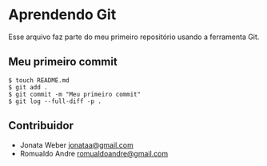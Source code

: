 # Aprendendo Git
Esse arquivo faz parte do meu primeiro repositório usando a ferramenta Git.

## Meu primeiro commit

```shell
$ touch README.md
$ git add .
$ git commit -m "Meu primeiro commit"
$ git log --full-diff -p .
```

## Contribuidor
* Jonata Weber <jonataa@gmail.com>
* Romualdo Andre <romualdoandre@gmail.com>
